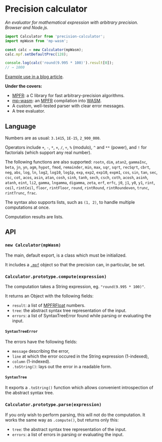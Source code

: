 # Precision calculator

*An evaluator for mathematical expression with arbitrary precision.  
Browser and Node.js.*

```js
import Calculator from 'precision-calculator';
import mpWasm from 'mp-wasm';

const calc = new Calculator(mpWasm);
calc.mpf.setDefaultPrec(128);

console.log(calc('round(9.995 * 100)').result[0]);
// → 1000
```

[Example use in a blog article](https://espadrine.github.io/blog/posts/mean-range-of-bell-curve-distributions.html).

**Under the covers:**

- [MPFR][]: a C library for fast arbitrary-precision algorithms.
- [mp-wasm][]: an [MPFR][] compilation into [WASM][].
- A custom, well-tested parser with clear error messages.
- A tree evaluator.

[MPFR]: https://www.mpfr.org
[mp-wasm]: https://github.com/cag/mp-wasm
[WASM]: https://webassembly.org

## Language

Numbers are as usual: `3.1415`, `1E-15`, `2_900_000`.

Operators include `+`, `-`, `*`, `×`, `/`, `÷`, `%` (modulo), `^` and `**`
(power), and `!` for factorials (which support any real number).

The following functions are also supported:
`rootn`, `dim`, `atan2`, `gammaInc`, `beta`, `jn`, `yn`, `agm`, `hypot`, `fmod`,
`remainder`, `min`, `max`, `sqr`, `sqrt`, `recSqrt`, `cbrt`, `neg`, `abs`,
`log`, `ln`, `log2`, `log10`, `log1p`, `exp`, `exp2`, `exp10`, `expm1`, `cos`,
`sin`, `tan`, `sec`, `csc`, `cot`, `acos`, `asin`, `atan`, `cosh`, `sinh`,
`tanh`, `sech`, `csch`, `coth`, `acosh`, `asinh`, `atanh`, `eint`, `li2`,
`gamma`, `lngamma`, `digamma`, `zeta`, `erf`, `erfc`, `j0`, `j1`, `y0`, `y1`,
`rint`, `ceil`, `rintCeil`, `floor`, `rintFloor`, `round`, `rintRound`,
`rintRoundeven`, `trunc`, `rintTrunc`, `frac`.

The syntax also supports lists, such as `(1, 2)`,
to handle multiple computations at once.

Computation results are lists.

## API

### `new Calculator(mpWasm)`

The main, default export, is a class which must be initialized.

It includes a [`.mpf`][mp-wasm] object so that the precision can, in particular,
be set.

### `Calculator.prototype.compute(expression)`

The computation takes a String expression, eg. `"round(9.995 * 100)"`.

It returns an Object with the following fields:

- `result`: a list of [MPFRFloat][mp-wasm] numbers.
- `tree`: the abstract syntax tree representation of the input.
- `errors`: a list of SyntaxTreeError found while parsing or evaluating the
  input.

#### `SyntaxTreeError`

The errors have the following fields:

- `message` describing the error,
- `line` at which the error occured in the String expression (1-indexed),
- `column` (1-indexed).
- `.toString()`: lays out the error in a readable form.

#### `SyntaxTree`

It exports a `.toString()` function which allows convenient introspection of the
abstract syntax tree.

### `Calculator.prototype.parse(expression)`

If you only wish to perform parsing, this will not do the computation.
It works the same way as `.compute()`, but returns only this:

- `tree`: the abstract syntax tree representation of the input.
- `errors`: a list of errors in parsing or evaluating the input.
